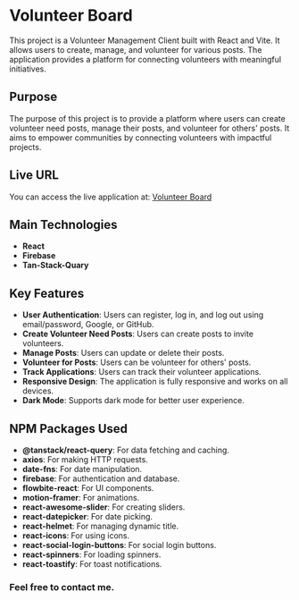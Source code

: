 # Volunteer Board

This project is a Volunteer Management Client built with React and Vite. It allows users to create, manage, and volunteer for various posts. The application provides a platform for connecting volunteers with meaningful initiatives.

## Purpose

The purpose of this project is to provide a platform where users can create volunteer need posts, manage their posts, and volunteer for others' posts. It aims to empower communities by connecting volunteers with impactful projects.

## Live URL

You can access the live application at: [Volunteer Board](https://tasneem-volunteer-board.web.app)

## Main Technologies

- **React**
- **Firebase**
- **Tan-Stack-Quary**

## Key Features

- **User Authentication**: Users can register, log in, and log out using email/password, Google, or GitHub.
- **Create Volunteer Need Posts**: Users can create posts to invite volunteers.
- **Manage Posts**: Users can update or delete their posts.
- **Volunteer for Posts**: Users can be volunteer for others' posts.
- **Track Applications**: Users can track their volunteer applications.
- **Responsive Design**: The application is fully responsive and works on all devices.
- **Dark Mode**: Supports dark mode for better user experience.

## NPM Packages Used

- **@tanstack/react-query**: For data fetching and caching.
- **axios**: For making HTTP requests.
- **date-fns**: For date manipulation.
- **firebase**: For authentication and database.
- **flowbite-react**: For UI components.
- **motion-framer**: For animations.
- **react-awesome-slider**: For creating sliders.
- **react-datepicker**: For date picking.
- **react-helmet**: For managing dynamic title.
- **react-icons**: For using icons.
- **react-social-login-buttons**: For social login buttons.
- **react-spinners**: For loading spinners.
- **react-toastify**: For toast notifications.

### Feel free to contact me.
